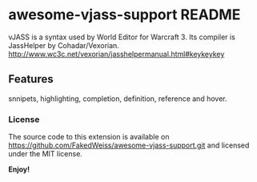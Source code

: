 # awesome-vjass-support README

vJASS is a syntax used by World Editor for Warcraft 3. Its compiler is JassHelper by Cohadar/Vexorian.
http://www.wc3c.net/vexorian/jasshelpermanual.html#keykeykey

## Features

snnipets, highlighting, completion, definition, reference and hover.

<!-- ## Extension Settings

Include if your extension adds any VS Code settings through the `contributes.configuration` extension point. -->

### License

The source code to this extension is available on https://github.com/FakedWeiss/awesome-vjass-support.git and licensed under the MIT license.

**Enjoy!**
